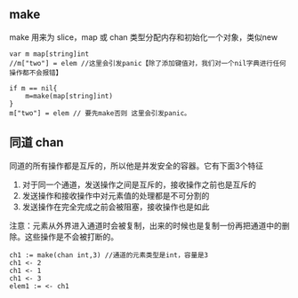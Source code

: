 ## make
 make 用来为 slice，map 或 chan 类型分配内存和初始化一个对象，类似new
 

```
var m map[string]int
//m["two"] = elem //这里会引发panic【除了添加键值对，我们对一个nil字典进行任何操作都不会报错】
 
if m == nil{
	m=make(map[string]int)
}
m["two"] = elem // 要先make否则 这里会引发panic。 
```

## 同道 chan
同道的所有操作都是互斥的，所以他是并发安全的容器。它有下面3个特征
1. 对于同一个通道，发送操作之间是互斥的，接收操作之前也是互斥的
2. 发送操作和接收操作中对元素值的处理都是不可分割的
3. 发送操作在完全完成之前会被阻塞，接收操作也是如此

注意：元素从外界进入通道时会被复制，出来的时候也是复制一份再把通道中的删除。这些操作是不会被打断的。


```
ch1 := make(chan int,3) //通道的元素类型是int，容量是3
ch1 <- 2
ch1 <- 1
ch1 <- 3
elem1 := <- ch1
```



